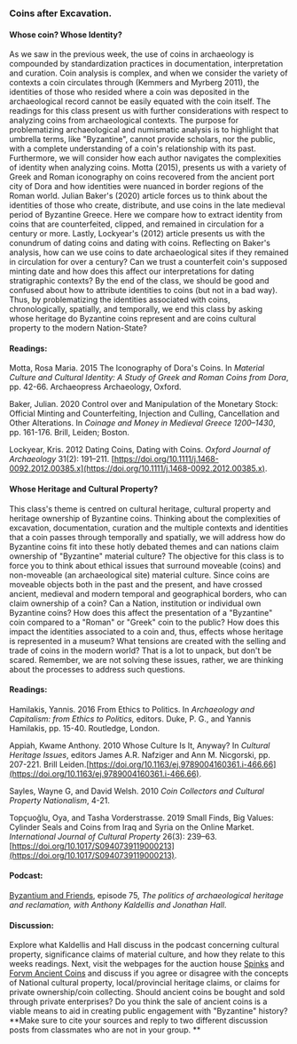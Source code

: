 ### Coins after Excavation. 

####  Whose coin?  Whose Identity? 

As we saw in the previous week, the use of coins in archaeology is compounded by standardization practices in documentation, interpretation and curation. Coin analysis is complex, and when we consider the variety of contexts a coin circulates through (Kemmers and Myrberg 2011), the identities of those who resided where a coin was deposited in the archaeological record cannot be easily equated with the coin itself. The readings for this class present us with further considerations with respect to analyzing coins from archaeological contexts. The purpose for problematizing archaeological and numismatic analysis is to highlight that umbrella terms, like "Byzantine", cannot provide scholars, nor the public, with a complete understanding of a coin's relationship with its past.  Furthermore, we will consider how each author navigates the complexities of identity when analyzing coins. Motta (2015), presents us with a variety of Greek and Roman iconography on coins recovered from the ancient port city of Dora and how identities were nuanced in border regions of the Roman world. Julian Baker's (2020) article forces us to think about the identities of those who create, distribute, and use coins in the late medieval period of Byzantine Greece. Here we compare how to extract identity from coins that are counterfeited, clipped, and remained in circulation for a century or more. Lastly, Lockyear's (2012) article presents us with the conundrum of dating coins and dating with coins. Reflecting on Baker's analysis, how can we use coins to date archaeological sites if they remained in circulation for over a century? Can we trust a counterfeit coin's supposed minting date and how does this affect our interpretations for dating stratigraphic contexts?  By the end of the class, we should be good and confused about how to attribute identities to coins (but not in a bad way). Thus, by problematizing the identities associated with coins, chronologically, spatially, and temporally, we end this class by asking whose heritage do Byzantine coins represent and are coins cultural property to the modern Nation-State?

#### Readings:

Motta, Rosa Maria. 2015   The Iconography of Dora's Coins. In _Material Culture and Cultural Identity: A Study of Greek and Roman Coins from Dora_, pp. 42-66. Archaeopress Archaeology, Oxford. 

Baker, Julian. 2020   Control over and Manipulation of the Monetary Stock: Official Minting and Counterfeiting, Injection and Culling, Cancellation and Other Alterations. In _Coinage and Money in Medieval Greece 1200–1430_, pp. 161-176.  Brill, Leiden; Boston.

Lockyear, Kris. 2012   Dating Coins, Dating with Coins. _Oxford Journal of Archaeology_ 31(2): 191–211.  [https://doi.org/10.1111/j.1468-0092.2012.00385.x](https://doi.org/10.1111/j.1468-0092.2012.00385.x).


#### Whose Heritage and Cultural Property?

This class's theme is centred on cultural heritage, cultural property and heritage ownership of Byzantine coins. Thinking about the complexities of excavation, documentation, curation and the multiple contexts and identities that a coin passes through temporally and spatially, we will address how do Byzantine coins fit into these hotly debated themes and can nations claim ownership of "Byzantine" material culture? The objective for this class is to force you to think about ethical issues that surround moveable (coins) and non-moveable (an archaeological site) material culture. Since coins are moveable objects both in the past and the present, and have crossed ancient, medieval and modern temporal and geographical borders, who can claim ownership of a coin?  Can a Nation, institution or individual own Byzantine coins? How does this affect the presentation of a "Byzantine" coin compared to a "Roman" or "Greek" coin to the public? How does this impact the identities associated to a coin and, thus, effects whose heritage is represented in a museum? What tensions are created with the selling and trade of coins in the modern world? That is a lot to unpack, but don't be scared. Remember, we are not solving these issues, rather, we are thinking about the processes to address such questions. 

#### Readings: 

Hamilakis, Yannis. 2016   From Ethics to Politics. In  *Archaeology and Capitalism: from Ethics to Politics,* editors. Duke, P. G., and Yannis Hamilakis, pp. 15-40. Routledge, London. 

Appiah, Kwame Anthony. 2010   Whose Culture Is It, Anyway? In _Cultural Heritage Issues_, editors James A.R. Nafziger and Ann M. Nicgorski, pp. 207-221. Brill Leiden.[https://doi.org/10.1163/ej.9789004160361.i-466.66](https://doi.org/10.1163/ej.9789004160361.i-466.66).

Sayles, Wayne G, and David Welsh. 2010   _Coin Collectors and Cultural Property Nationalism_, 4-21.

Topçuoǧlu, Oya, and Tasha Vorderstrasse. 2019   Small Finds, Big Values: Cylinder Seals and Coins from Iraq and Syria on the Online Market. _International Journal of Cultural Property_ 26(3): 239–63. [https://doi.org/10.1017/S0940739119000213](https://doi.org/10.1017/S0940739119000213).

#### Podcast: 
[Byzantium and Friends](https://open.spotify.com/episode/4HGbxUILcJIbhujOLhsgnL?si=485b97443d75415e), episode 75, *The politics of archaeological heritage and reclamation, with Anthony Kaldellis and Jonathan Hall*. 

#### Discussion:

Explore what Kaldellis and Hall discuss in the podcast concerning cultural property, significance claims of material culture, and how they relate to this weeks readings. Next, visit the webpages for the auction house [Spinks](https://www.spink.com/department/4) and [Forvm Ancient Coins](https://www.forumancientcoins.com/) and discuss if you agree or disagree with the concepts of National cultural property, local/provincial heritage claims, or claims for private ownership/coin collecting. Should ancient coins be bought and sold through private enterprises? Do you think the sale of ancient coins is a viable means to aid in creating public engagement with "Byzantine" history? 
**Make sure to cite your sources and reply to two different discussion posts from classmates who are not in your group. ** 